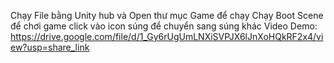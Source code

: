 Chạy File bằng Unity hub và Open thư mục Game để chạy
Chạy Boot Scene để chơi game
click vào icon súng để chuyển sang súng khác
Video Demo: https://drive.google.com/file/d/1_Gy6rUgUmLNXiSVPJX6lJnXoHQkRF2x4/view?usp=share_link
